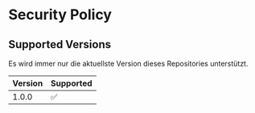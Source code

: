 # Security Policy

## Supported Versions

Es wird immer nur die aktuellste Version dieses Repositories unterstützt.

| Version | Supported          |
| ------- | ------------------ |
| 1.0.0   | :white_check_mark: |
